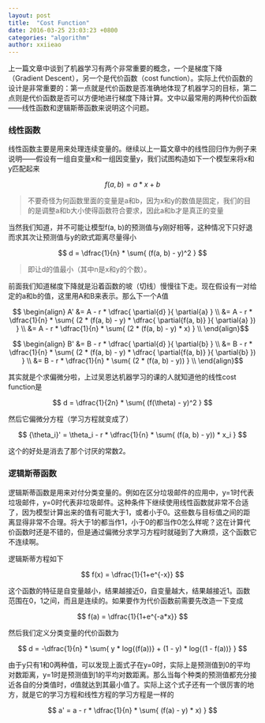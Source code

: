 ```yaml
---
layout: post
title:  "Cost Function"
date: 2016-03-25 23:03:23 +0800
categories: "algorithm"
author: xxiieao
---
```


上一篇文章中谈到了机器学习有两个非常重要的概念，一个是梯度下降（Gradient Descent），另一个是代价函数（cost function）。实际上代价函数的设计是非常重要的：第一点就是代价函数是否准确地体现了机器学习的目标，第二点则是代价函数是否可以方便地进行梯度下降计算。文中以最常用的两种代价函数——线性函数和逻辑斯蒂函数来说明这个问题。

### 线性函数

线性函数主要是用来处理连续变量的。继续以上一篇文章中的线性回归作为例子来说明——假设有一组自变量x和一组因变量y，我们试图构造如下一个模型来将x和y匹配起来

$$ f(a, b) = a * x + b $$

> 不要奇怪为何函数里面的变量是a和b，因为x和y的数值是固定，我们的目的是调整a和b大小使得函数符合要求，因此a和b才是真正的变量

当然我们知道，并不可能让模型f(a, b)的预测值与y刚好相等，这种情况下只好退而求其次让预测值与y的欧式距离尽量得小

$$ d = \dfrac{1}{n} * \sum{ (f(a, b) - y)^2 } $$

> 即让d的值最小（其中n是x和y的个数）。

前面我们知道梯度下降就是沿着函数的坡（切线）慢慢往下走。现在假设有一对给定的a和b的值，这里用A和B来表示。那么下一个A值

$$ \begin{align}
A' &= A - r * \dfrac{ \partial{d} }{ \partial{a} } \\
&= A - r * \dfrac{1}{n} * \sum{ (2 * (f(a, b) - y) *  \dfrac{ \partial{f(a, b)} }{ \partial{a} }) } \\
&= A - r * \dfrac{1}{n} * \sum{ (2 * (f(a, b) - y) * x) } \\
\end{align}$$

$$ \begin{align}
B' &= B - r * \dfrac{ \partial{d} }{ \partial{b} } \\
&= B - r * \dfrac{1}{n} * \sum{ (2 * (f(a, b) - y) *  \dfrac{ \partial{f(a, b)} }{ \partial{b} }) } \\
&= B - r * \dfrac{1}{n} * \sum{ (2 * (f(a, b) - y)) } \\
\end{align}$$

其实就是个求偏微分啦，上过吴恩达机器学习的课的人就知道他的线性cost function是

$$ d = \dfrac{1}{2n} * \sum{ (f(\theta) - y)^2 } $$

然后它偏微分方程（学习方程就变成了）

$$ {\theta_i}' = \theta_i - r * \dfrac{1}{n} * \sum{ (f(a, b) - y)) * x_i } $$

这个的好处是消去了那个讨厌的常数2。

### 逻辑斯蒂函数

逻辑斯蒂函数是用来对付分类变量的。例如在区分垃圾邮件的应用中，y=1时代表垃圾邮件，y=0时代表非垃圾邮件。这种条件下继续使用线性函数就非常不合适了，因为模型计算出来的值有可能大于1，或者小于0。这些数与目标值之间的距离显得非常不合理。将大于1的都当作1，小于0的都当作0怎么样呢？这在计算代价函数时还是不错的，但是通过偏微分求学习方程时就碰到了大麻烦，这个函数它不连续啊。

逻辑斯蒂方程如下

$$ f(x) = \dfrac{1}{1+e^{-x}} $$

这个函数的特征是自变量越小，结果越接近0，自变量越大，结果越接近1。函数范围在0，1之间，而且是连续的。如果要作为代价函数前需要先改造一下变成

$$ f(a) = \dfrac{1}{1+e^{-a*x}} $$

然后我们定义分类变量的代价函数为

$$ d = -\dfrac{1}{n} * \sum{ y * log{(f(a))} + (1 - y) * log{(1 - f(a))} } $$

由于y只有1和0两种值，可以发现上面式子在y=0时，实际上是预测值到0的平均对数距离，y=1时是预测值到1的平均对数距离。那么当每个种类的预测值都充分接近各自的分类值时，d值就达到其最小值了。实际上这个式子还有一个很厉害的地方，就是它的学习方程和线性方程的学习方程是一样的

$$ a' = a - r * \dfrac{1}{n} * \sum{ (f(a) - y) * x) } $$
